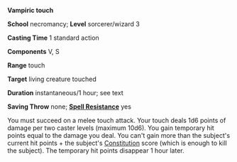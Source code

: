  **Vampiric touch**

**School** necromancy; **Level** sorcerer/wizard 3

**Casting Time** 1 standard action

**Components** V, S

**Range** touch

**Target** living creature touched

**Duration** instantaneous/1 hour; see text

**Saving Throw** none; **[Spell Resistance](../glossary#_spell-resistance)** yes

You must succeed on a melee touch attack. Your touch deals 1d6 points of damage per two caster levels (maximum 10d6). You gain temporary hit points equal to the damage you deal. You can't gain more than the subject's current hit points + the subject's [Constitution](../gettingStarted#_constitution) score (which is enough to kill the subject). The temporary hit points disappear 1 hour later.

